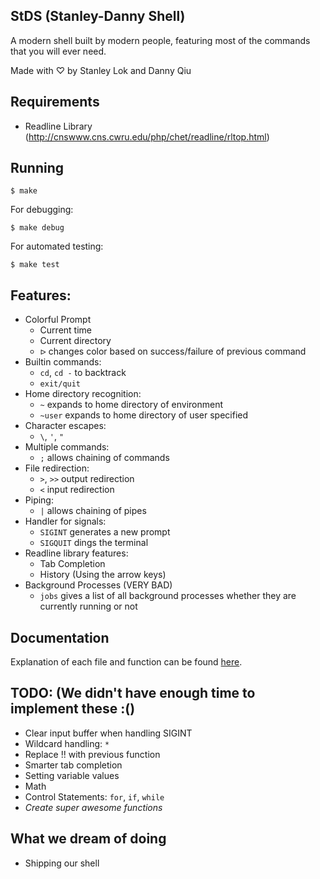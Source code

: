 StDS (**St**anley-**D**anny **S**hell)
---

A modern shell built by modern people, featuring most of the commands that you will ever need.

Made with ♡ by Stanley Lok and Danny Qiu

## Requirements

- Readline Library (http://cnswww.cns.cwru.edu/php/chet/readline/rltop.html)

## Running

    $ make

For debugging:

    $ make debug

For automated testing:

    $ make test

## Features:

- Colorful Prompt
    - Current time
    - Current directory
    - `ᐅ` changes color based on success/failure of previous command
- Builtin commands:
    - `cd`, `cd -` to backtrack
    - `exit/quit`
- Home directory recognition:
    - `~` expands to home directory of environment
    - `~user` expands to home directory of user specified
- Character escapes:
    - `\`, `'`, `"`
- Multiple commands:
    - `;` allows chaining of commands
- File redirection:
    - `>`, `>>` output redirection
    - `<` input redirection
- Piping:
    - `|` allows chaining of pipes
- Handler for signals:
    - `SIGINT` generates a new prompt
    - `SIGQUIT` dings the terminal
- Readline library features:
    - Tab Completion
    - History (Using the arrow keys)
- Background Processes (VERY BAD)
    - `jobs` gives a list of all background processes whether they are currently running or not

## Documentation

Explanation of each file and function can be found [here](https://github.com/mks65-dw/shell/blob/master/8/danny_stanley/DESIGN.md).

## TODO: (We didn't have enough time to implement these :()

- Clear input buffer when handling SIGINT
- Wildcard handling: `*`
- Replace !! with previous function
- Smarter tab completion
- Setting variable values
- Math
- Control Statements: `for`, `if`, `while`
- _Create super awesome functions_

## What we dream of doing

- Shipping our shell
